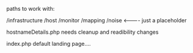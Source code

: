 

paths to work with:

/infrastructure
/host
/monitor
/mapping
/noise  <---- just a placeholder

hostnameDetails.php needs cleanup and readibility changes

index.php default landing page....
